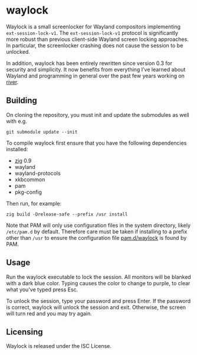 # waylock

Waylock is a small screenlocker for Wayland compositors implementing
`ext-session-lock-v1`. The `ext-session-lock-v1` protocol is significantly
more robust than previous client-side Wayland screen locking approaches. In
particular, the screenlocker crashing does not cause the session to be
unlocked.

In addition, waylock has been entirely rewritten since version 0.3 for
security and simplicity. It now benefits from everything I've learned
about Wayland and programming in general over the past few years working on
[river](https://github.com/riverwm/river).

## Building

On cloning the repository, you must init and update the submodules as well
with e.g.

```
git submodule update --init
```

To compile waylock first ensure that you have the following dependencies
installed:

- [zig](https://ziglang.org/download/) 0.9
- wayland
- wayland-protocols
- xkbcommon
- pam
- pkg-config

Then run, for example:

```
zig build -Drelease-safe --prefix /usr install
```

Note that PAM will only use configuration files in the system directory,
likely `/etc/pam.d` by default. Therefore care must be taken if
installing to a prefix other than `/usr` to ensure the configuration file
[pam.d/waylock](pam.d/waylock) is found by PAM.

## Usage

Run the waylock executable to lock the session. All monitors will be blanked
with a dark blue color. Typing causes the color to change to purple, to
clear what you've typed press Esc.

To unlock the session, type your password and press Enter. If the password
is correct, waylock will unlock the session and exit. Otherwise, the screen
will turn red and you may try again.

## Licensing

Waylock is released under the ISC License.
